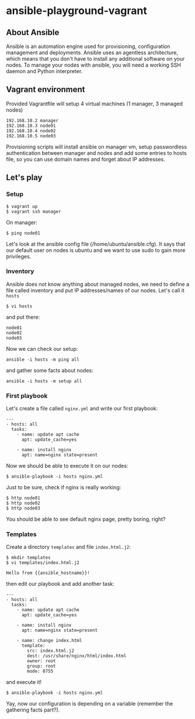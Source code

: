 # ansible-playground-vagrant

## About Ansible
Ansible is an automation engine used for provisioning, configuration management and deployments. Ansible uses an agentless architecture, which means that you don't have to install any additional software on your nodes. To manage your nodes with ansible, you will need a working SSH daemon and Python interpreter.

## Vagrant environment
Provided Vagrantfile will setup 4 virtual machines (1 manager, 3 managed nodes)
```
192.168.10.2 manager
192.168.10.3 node01
192.168.10.4 node02
192.168.10.5 node03
```

Provisioning scripts will install ansible on manager vm, setup passwordless authentication between manager and nodes and add some entries to hosts file, so you can use domain names and forget about IP addresses.

## Let's play
### Setup
```
$ vagrant up
$ vagrant ssh manager
```
On manager:
```
$ ping node01
```
Let's look at the ansible config file (/home/ubuntu/ansible.cfg). It says that our default user on nodes is ubuntu and we want to use sudo to gain more privileges.


### Inventory
Ansible does not know anything about managed nodes, we need to define a file called inventory and put IP addresses/names of our nodes.
Let's call it `hosts`
```
$ vi hosts
```
and put there:
```
node01
node02
node03
```

Now we can check our setup:
```
ansible -i hosts -m ping all
```
and gather some facts about nodes:
```
ansible -i hosts -m setup all
```

### First playbook
Let's create a file called `nginx.yml` and write our first playbook:
```
---
- hosts: all
  tasks:
    - name: update apt cache
      apt: update_cache=yes

    - name: install nginx
      apt: name=nginx state=present
```
Now we should be able to execute it on our nodes:
```
$ ansible-playbook -i hosts nginx.yml
```

Just to be sure, check if nginx is really working:
```
$ http node01
$ http node02
$ http node03
```
You should be able to see default nginx page, pretty boring, right?

### Templates
Create a directory `templates` and file `index.html.j2`:
```
$ mkdir templates
$ vi templates/index.html.j2
```

```
Hello from {{ansible_hostname}}!
```

then edit our playbook and add another task:
```
---
- hosts: all
  tasks:
    - name: update apt cache
      apt: update_cache=yes

    - name: install nginx
      apt: name=nginx state=present

    - name: change index.html
      template: 
        src: index.html.j2 
        dest: /usr/share/nginx/html/index.html
        owner: root
        group: root
        mode: 0755
```
and execute it!
```
$ ansible-playbook -i hosts nginx.yml
```
Yay, now our configuration is depending on a variable (remember the gathering facts part?). 
